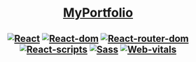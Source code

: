 <center>
  <a href="https://andrewhypster.github.io/My_Portfolio/build/index.html">
    <h1>
      MyPortfolio
    </h1>
  </a>
</center>

<!-- Shields widh links -->
## <center>[![React](https://img.shields.io/badge/React-18.2.0-blue)](https://www.npmjs.com/package/react/v/18.2.0) [![React-dom](https://img.shields.io/badge/React--dom-18.2.0-g)](https://www.npmjs.com/package/react-dom/v/18.2.0) [![React-router-dom](https://img.shields.io/badge/React--router--dom-6.15.0-yellow)](https://www.npmjs.com/package/react-router-dom) [![React-scripts](https://img.shields.io/badge/React--scripts-5.0.1-orange)](https://www.npmjs.com/package/react-scripts) [![Sass](https://img.shields.io/badge/Sass-1.66.1-red)](https://www.npmjs.com/package/sass) [![Web-vitals](https://img.shields.io/badge/Web--vitals-1.66.1-violet)](https://www.npmjs.com/package/web-vitals)</center>